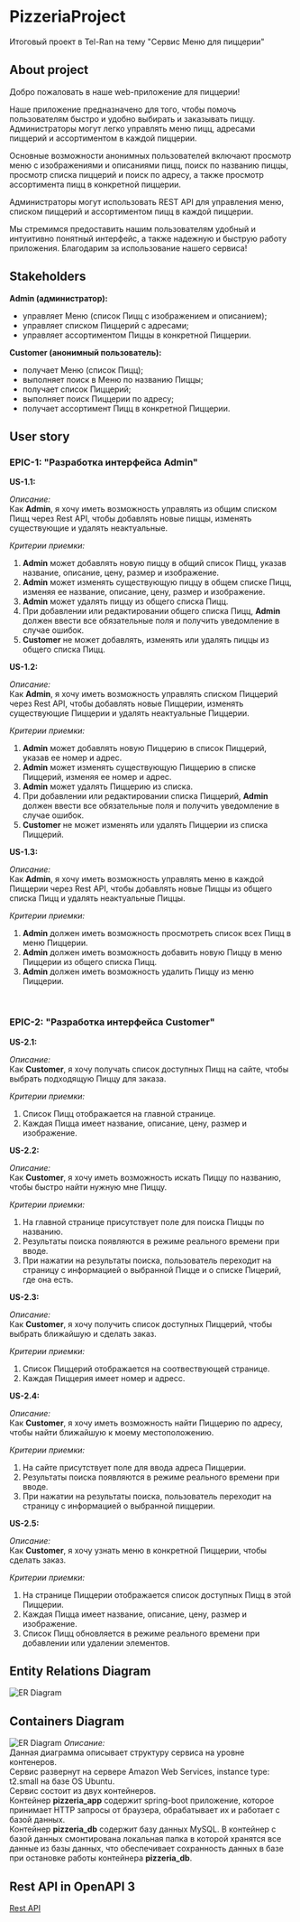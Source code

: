 # PizzeriaProject

Итоговый проект в Tel-Ran на тему "Сервис Меню для пиццерии"

## About project

Добро пожаловать в наше web-приложение для пиццерии!

Наше приложение предназначено для того, чтобы помочь пользователям быстро и удобно выбирать и заказывать пиццу. Администраторы могут легко управлять меню пицц, адресами пиццерий и ассортиментом в каждой пиццерии.

Основные возможности анонимных пользователей включают просмотр меню с изображениями и описаниями пицц, поиск по названию пиццы, просмотр списка пиццерий и поиск по адресу, а также просмотр ассортимента пицц в конкретной пиццерии.

Администраторы могут использовать REST API для управления меню, списком пиццерий и ассортиментом пицц в каждой пиццерии.

Мы стремимся предоставить нашим пользователям удобный и интуитивно понятный интерфейс, а также надежную и быструю работу приложения. Благодарим за использование нашего сервиса!

## Stakeholders

**Admin (администратор):**

- управляет Меню (список Пицц с изображением и описанием);
- управляет списком Пиццерий с адресами;
- управляет ассортиментом Пиццы в конкретной Пиццерии.

**Customer (анонимный пользователь):**

- получает Меню (список Пицц);
- выполняет поиск в Меню по названию Пиццы;
- получает список Пиццерий;
- выполняет поиск Пиццерии по адресу;
- получает ассортимент Пицц в конкретной Пиццерии.

## User story

### EPIC-1: "Разработка интерфейса Admin"

**US-1.1:**

*Описание:* <br> Как **Admin**, я хочу иметь возможность управлять из общим списком Пицц через Rest API, чтобы добавлять новые пиццы, изменять существующие и удалять неактуальные.

*Критерии приемки:*
1.	**Admin** может добавлять новую пиццу в общий список Пицц, указав название, описание, цену, размер и изображение.
2.	**Admin** может изменять существующую пиццу в общем списке Пицц, изменяя ее название, описание, цену, размер и изображение.
3.	**Admin** может удалять пиццу из общего списка Пицц.
4.	При добавлении или редактировании общего списка Пицц, **Admin** должен ввести все обязательные поля и получить уведомление в случае ошибок.
5.	**Customer** не может добавлять, изменять или удалять пиццы из общего списка Пицц.

**US-1.2:**

*Описание:* <br> Как **Admin**, я хочу иметь возможность управлять списком Пиццерий через Rest API, чтобы добавлять новые Пиццерии, изменять существующие Пиццерии и удалять неактуальные Пиццерии.

*Критерии приемки:*
1.	**Admin** может добавлять новую Пиццерию в список Пиццерий, указав ее номер и адрес.
2.	**Admin** может изменять существующую Пиццерию в списке Пиццерий, изменяя ее номер и адрес.
3.	**Admin** может удалять Пиццерию из списка.
4.	При добавлении или редактировании списка Пиццерий, **Admin** должен ввести все обязательные поля и получить уведомление в случае ошибок.
5.	**Customer** не может изменять или удалять Пиццерии из списка Пиццерий.

**US-1.3:**

*Описание:* <br> Как **Admin**, я хочу иметь возможность управлять меню в каждой Пиццерии через Rest API, чтобы добавлять новые Пиццы из общего списка Пицц и удалять неактуальные Пиццы.

*Критерии приемки:*
1.	**Admin** должен иметь возможность просмотреть список всех Пицц в меню Пиццерии.
2.	**Admin** должен иметь возможность добавить новую Пиццу в меню Пиццерии из общего списка Пицц.
3.	**Admin** должен иметь возможность удалить Пиццу из меню Пиццерии.
<br>

### EPIC-2: "Разработка интерфейса Customer"

**US-2.1:**

*Описание:* <br> Как **Customer**, я хочу получать список доступных Пицц на сайте, чтобы выбрать подходящую Пиццу для заказа.

*Критерии приемки:*
1.	Список Пицц отображается на главной странице.
2.	Каждая Пицца имеет название, описание, цену, размер и изображение.

**US-2.2:**

*Описание:* <br> Как **Customer**, я хочу иметь возможность искать Пиццу по названию, чтобы быстро найти нужную мне Пиццу.

*Критерии приемки:*
1. На главной странице присутствует поле для поиска Пиццы по названию.
2. Результаты поиска появляются в режиме реального времени при вводе.
3. При нажатии на результаты поиска, пользователь переходит на страницу с информацией о выбранной Пицце и о списке Пицерий, где она есть.

**US-2.3:**

*Описание:* <br> Как **Customer**, я хочу получить список доступных Пиццерий, чтобы выбрать ближайшую и сделать заказ.

*Критерии приемки:*
1. Список Пиццерий отображается на соотвествующей странице.
2.	Каждая Пиццерия имеет номер и адресс.

**US-2.4:**

*Описание:* <br> Как **Customer**, я хочу иметь возможность найти Пиццерию по адресу, чтобы найти ближайшую к моему местоположению.

*Критерии приемки:*
1.	На сайте присутствует поле для ввода адреса Пиццерии.
2.	Результаты поиска появляются в режиме реального времени при вводе.
3.	При нажатии на результаты поиска, пользователь переходит на страницу с информацией о выбранной пиццерии.

**US-2.5:**

*Описание:* <br> Как **Customer**, я хочу узнать меню в конкретной Пиццерии, чтобы сделать заказ.

*Критерии приемки:*
1.	На странице Пиццерии отображается список доступных Пицц в этой Пиццерии.
2.	Каждая Пицца имеет название, описание, цену, размер и изображение.
3.	Список Пицц обновляется в режиме реального времени при добавлении или удалении элементов.

## Entity Relations Diagram
![ER Diagram](https://github.com/DKiyash/PizzeriaFinalProject/blob/f5d5055c5a9e0e5c94a33b7c6476223f2304e0dd/documents/ER%20Diagram.jpg)

## Containers Diagram
![ER Diagram](https://github.com/DKiyash/PizzeriaFinalProject/blob/3f5bdd589f903b022bf0f4cd7d911b92fc4527ac/documents/Containers%20Diagram.jpg)
*Описание:* <br> Данная диаграмма описывает структуру сервиса на уровне контенеров. <br>
Сервис развернут на сервере Amazon Web Services, instance type: t2.small на базе OS Ubuntu. <br>
Сервис состоит из двух контейнеров. <br>
Контейнер **pizzeria_app** содержит spring-boot приложение, которое принимает HTTP запросы от браузера,
обрабатывает их и работает с базой данных. <br>
Контейнер **pizzeria_db** содержит базу данных MySQL. В контейнер с базой данных смонтирована
локальная папка в которой хранятся все данные из базы данных, что обеспечивает сохранность данных в базе при остановке
работы контейнера **pizzeria_db**.

## Rest API in OpenAPI 3
[Rest API](https://github.com/DKiyash/PizzeriaFinalProject/blob/master/documents/openapi.yaml)

